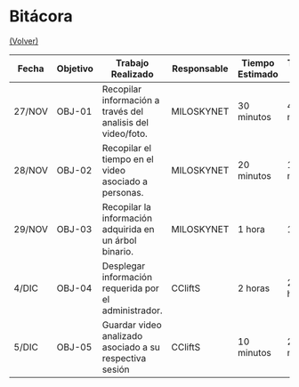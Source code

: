 # Bitácora

[(Volver)](https://github.com/CCliftS/ED21-02-Clift-Diaz/tree/release-0.3)

| Fecha  | Objetivo  | Trabajo Realizado | Responsable | Tiempo Estimado | Tiempo Real |
|--------|-----------|-------------------|-------------|-----------------|-------------|
| 27/NOV | OBJ-01    | Recopilar información a través del analisis del video/foto.  | MILOSKYNET   | 30 minutos   | 40 minutos |
| 28/NOV | OBJ-02    | Recopilar el tiempo en el video asociado a personas.  | MILOSKYNET   | 20 minutos   | 10 minutos |
| 29/NOV | OBJ-03    | Recopilar la información adquirida en un árbol binario. | MILOSKYNET   | 1 hora   | 1 hora |
| 4/DIC | OBJ-04    | Desplegar información requerida por el administrador. | CCliftS   | 2 horas   | 2:30 horas |
| 5/DIC | OBJ-05    | Guardar video analizado asociado a su respectiva sesión | CCliftS   | 10 minutos | 20 minutos |
